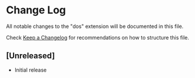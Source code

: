 # Change Log

All notable changes to the "dos" extension will be documented in this file.

Check [Keep a Changelog](http://keepachangelog.com/) for recommendations on how to structure this file.

## [Unreleased]

- Initial release